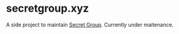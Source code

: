 # secretgroup.xyz

A side project to maintain [Secret Group](secretgroup.xyz). Currently under maitenance.
